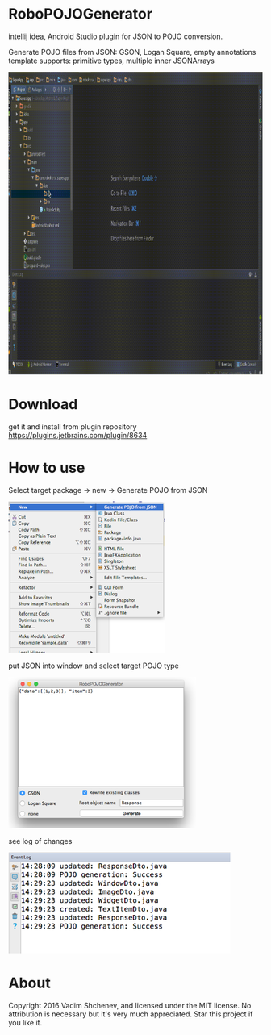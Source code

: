 # RoboPOJOGenerator

intellij idea, Android Studio plugin for JSON to POJO conversion.

Generate POJO files from JSON: GSON, Logan Square, empty annotations template 
supports: primitive types, multiple inner JSONArrays

<p><img src="images/tutorial.gif" width="900" height="600"></p>


# Download
get it and install from plugin repository https://plugins.jetbrains.com/plugin/8634

# How to use

Select target package -> new -> Generate POJO from JSON

<p>
<img src="images/plugin_start.png" height="300">
</p>

put JSON into window and select target POJO type

<p>
<img src="images/plugin_window.png" height="300">
</p>

see log of changes

<p>
<img src="images/plugin_log.png" height="200">
</p>

# About
Copyright 2016 Vadim Shchenev, and licensed under the MIT license. No attribution is necessary but it's very much appreciated. Star this project if you like it.
